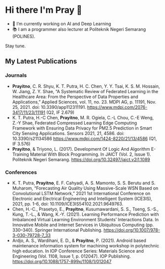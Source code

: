 # Hi there I'm Pray 👋

- 🔭 I’m currently working on AI and Deep Learning
- 📚 I am a programmer also lecturer at Politeknik Negeri Semarang (POLINES).

Stay tune.

## My Latest Publications
### Journals
- **Prayitno**, C. R. Shyu, K. T. Putra, H. C. Chen, Y. Y. Tsai, K. S. M. Hossain, W. Jiang, Z. Y. Shae, “A Systematic Review of Federated Learning in the Healthcare Area: From the Perspective of Data Properties and Applications,” Applied Sciences, vol. 11, no. 23. MDPI AG, p. 11191, Nov. 25, 2021. doi: 10.3390/app112311191. https://www.mdpi.com/2076-3417/11/23/11191 (Q2, IF 2.679)
- K. T. Putra, H.-C Chen, **Prayitno**, M. R. Ogiela, C.-L Chou, C.-E Weng, Z.-Y Shae, Federated Compressed Learning Edge Computing Framework with Ensuring Data Privacy for PM2.5 Prediction in Smart City Sensing Applications. Sensors 2021, 21, 4586. doi: 10.3390/s21134586 https://www.mdpi.com/1424-8220/21/13/4586 (Q1, IF 3.576)
- **Prayitno**, & Triyono, L. (2017). Development Of Logic And Algorithm E-Training Material With Block Programming. In JAICT (Vol. 2, Issue 1). Politeknik Negeri Semarang. https://doi.org/10.32497/jaict.v2i1.1089

### Conferences
- K. T. Putra, **Prayitno**, E. F. Cahyadi, A. S. Mamonto, S. S. Berutu and S. Muharom, “Forecasting Air Quality Using Massive-Scale WSN Based on Convolutional LSTM Network,” 2021 1st International Conference on Electronic and Electrical Engineering and Intelligent System (ICE3IS), 2021, pp. 1-6, doi: 10.1109/ICE3IS54102.2021.9649763.
- Chen, H.-C., Prasetyo, E., **Prayitno**, Kusumawardani, S. S., Tseng, S.-S., Kung, T.-L., & Wang, K.-Y. (2021). Learning Performance Prediction with Imbalanced Virtual Learning Environment Students’ Interactions Data. In Innovative Mobile and Internet Services in Ubiquitous Computing (pp. 330–340). Springer International Publishing. https://doi.org/10.1007/978-3-030-79728-7_33
- Ardjo, A. S., Wardihani, E. D., & **Prayitno**, P. (2021). Android based maintenance information system for machining workshop in polytechnic high education. In IOP Conference Series: Materials Science and Engineering (Vol. 1108, Issue 1, p. 012047). IOP Publishing. https://doi.org/10.1088/1757-899x/1108/1/012047

<!--
**kangPrayit/kangPrayit** is a ✨ _special_ ✨ repository because its `README.md` (this file) appears on your GitHub profile.

Here are some ideas to get you started:

- 🔭 I’m currently working on ...
- 🌱 I’m currently learning ...
- 👯 I’m looking to collaborate on ...
- 🤔 I’m looking for help with ...
- 💬 Ask me about ...
- 📫 How to reach me: ...
- 😄 Pronouns: ...
- ⚡ Fun fact: ...
-->
